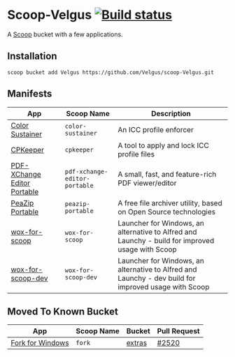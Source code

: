 Scoop-Velgus [![Build status](https://ci.appveyor.com/api/projects/status/ckomgtl07nog4wws?svg=true)](https://ci.appveyor.com/project/Velgus/scoop-velgus)
===

A [Scoop](https://scoop.netlify.com/ "Scoop") bucket with a few applications.

Installation
------------

`scoop bucket add Velgus https://github.com/Velgus/scoop-Velgus.git`

Manifests
---------

| App                                                                                                             | Scoop Name                    | Description                                                                                          |
|-----------------------------------------------------------------------------------------------------------------|-------------------------------|------------------------------------------------------------------------------------------------------|
| [Color Sustainer](https://www.guru3d.com/files-details/color-sustainer-download.html "Color Sustainer")         | `color-sustainer`             | An ICC profile enforcer                                                                              |
| [CPKeeper](http://goebish.free.fr/cpk "CPKeeper")                                                               | `cpkeeper`                    | A tool to apply and lock ICC profile files                                                           |
| [PDF-XChange Editor Portable](https://www.tracker-software.com/product/pdf-xchange-editor "PDF-XChange Editor") | `pdf-xchange-editor-portable` | A small, fast, and feature-rich PDF viewer/editor                                                    |
| [PeaZip Portable](https://www.peazip.org/peazip-portable.html "PeaZip Portable")                                | `peazip-portable`             | A free file archiver utility, based on Open Source technologies                                      |
| [wox-for-scoop](https://github.com/Velgus/wox-for-scoop "wox-for-scoop")                                        | `wox-for-scoop`               | Launcher for Windows, an alternative to Alfred and Launchy - build for improved usage with Scoop     |
| [wox-for-scoop-dev](https://github.com/Velgus/wox-for-scoop/tree/release/wox-for-scoop-dev "wox-for-scoop")     | `wox-for-scoop-dev`           | Launcher for Windows, an alternative to Alfred and Launchy - dev build for improved usage with Scoop |

Moved To Known Bucket
---------------------
| App                                                                 | Scoop Name | Bucket                                                         | Pull Request                                                           |
|---------------------------------------------------------------------|------------|----------------------------------------------------------------|------------------------------------------------------------------------|
| [Fork for Windows](https://git-fork.com/windows "Fork for Windows") | `fork`     | [extras](https://github.com/lukesampson/scoop-extras "extras") | [#2520](https://github.com/lukesampson/scoop-extras/pull/2520 "#2520") |
